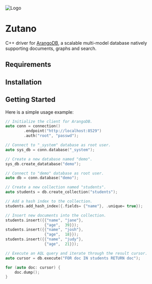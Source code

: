 ![Logo](https://www.arangodb.com/wp-content/uploads/2022/06/ArangoDB-dark-logo-2022.png)

# Zutano

C++ driver for [ArangoDB](https://www.arangodb.com), a scalable multi-model
database natively supporting documents, graphs and search.

## Requirements

## Installation

## Getting Started

Here is a simple usage example:

```cpp
// Initialize the client for ArangoDB.
auto conn = connection()
        .endpoint("http://localhost:8529")
        .auth("root", "passwd");

// Connect to "_system" database as root user.
auto sys_db = conn.database("_system");

// Create a new database named "demo".
sys_db.create_datatabase("demo");

// Connect to "demo" database as root user.
auto db = conn.database("demo");

// Create a new collection named "students".
auto students = db.create_collection("students");

// Add a hash index to the collection.
students.add_hash_index({.fields= {"name"}, .unique= true});

// Insert new documents into the collection.
students.insert({{"name", "jane"},
                 {"age",  39}});
students.insert({{"name", "josh"},
                 {"age",  18}});
students.insert({{"name", "judy"},
                 {"age",  21}});

// Execute an AQL query and iterate through the result cursor.
auto cursor = db.execute("FOR doc IN students RETURN doc");

for (auto doc: cursor) {
    doc.dump();
}
```

